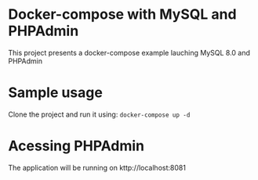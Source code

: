 # Docker-compose with MySQL and PHPAdmin
This project presents a docker-compose example lauching MySQL 8.0 and PHPAdmin

# Sample usage
Clone the project and run it using: `docker-compose up -d`

# Acessing PHPAdmin
The application will be running on kttp://localhost:8081
